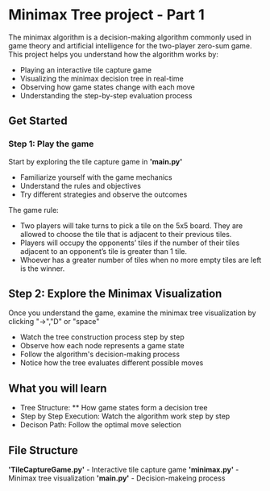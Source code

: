 # Minimax Tree project - Part 1

The minimax algorithm is a decision-making algorithm commonly used in game theory and artificial intelligence for the two-player zero-sum game. This project helps you understand how the algorithm works by:
- Playing an interactive tile capture game
- Visualizing the minimax decision tree in real-time
- Observing how game states change with each move
- Understanding the step-by-step evaluation process

## Get Started
### Step 1: Play the game
Start by exploring the tile capture game in **'main.py'**
- Familiarize yourself with the game mechanics
- Understand the rules and objectives
- Try different strategies and observe the outcomes

The game rule:
- Two players will take turns to pick a tile on the 5x5 board. They are allowed to choose the tile that is adjacent to their previous tiles.
- Players will occupy the opponents’ tiles if the number of their tiles adjacent to an opponent’s tile is greater than 1 tile.
- Whoever has a greater number of tiles when no more empty tiles are left is the winner.

## Step 2: Explore the Minimax Visualization
Once you understand the game, examine the minimax tree visualization by clicking "->","D" or "space"
- Watch the tree construction process step by step
- Observe how each node represents a game state
- Follow the algorithm's decision-making process
- Notice how the tree evaluates different possible moves

## What you will learn
- Tree Structure: ** How game states form a decision tree
- Step by Step Execution: Watch the algorithm work step by step
- Decison Path: Follow the optimal move selection

## File Structure
**'TileCaptureGame.py'** - Interactive tile capture game
**'minimax.py'** - Minimax tree visualization
**'main.py'** - Decision-makeing process 




